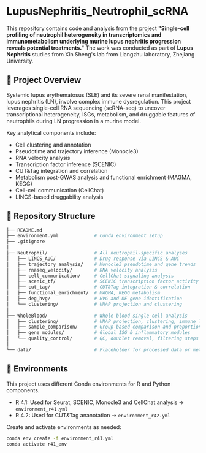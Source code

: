 # LupusNephritis_Neutrophil_scRNA

This repository contains code and analysis from the project **"Single-cell profiling of neutrophil heterogeneity in transcriptomics and immunometabolism underlying murine lupus nephritis progression reveals potential treatments."** The work was conducted as part of **Lupus Nephritis** studies from Xin Sheng's lab from Liangzhu laboratory, Zhejiang University.

## 🔬 Project Overview

Systemic lupus erythematosus (SLE) and its severe renal manifestation, lupus nephritis (LN), involve complex immune dysregulation. This project leverages single-cell RNA sequencing (scRNA-seq) to uncover transcriptional heterogeneity, ISGs, metabolism, and druggable features of neutrophils during LN progression in a murine model.

Key analytical components include:
- Cell clustering and annotation
- Pseudotime and trajectory inference (Monocle3)
- RNA velocity analysis
- Transcription factor inference (SCENIC)
- CUT&Tag integration and correlation
- Metabolism post-GWAS analysis and functional enrichment (MAGMA, KEGG)
- Cell-cell communication (CellChat)
- LINCS-based druggability analysis

## 📁 Repository Structure

```bash
├── README.md
├── environment.yml             # Conda environment setup
├── .gitignore
│
├── Neutrophil/                 # All neutrophil-specific analyses
│   ├── LINCS_AUC/              # Drug response via LINCS & AUC
│   ├── trajectory_analysis/    # Monocle3 pseudotime and gene trends
│   ├── rnaseq_velocity/        # RNA velocity analysis
│   ├── cell_communication/     # CellChat signaling analysis
│   ├── scenic_tf/              # SCENIC transcription factor activity
│   ├── cut_tag/                # CUT&Tag integration & correlation
│   ├── functional_enrichment/  # MAGMA, KEGG metabolism
│   ├── deg_hvg/                # HVG and DE gene identification
│   └── clustering/             # UMAP projection and clustering
│
├── WholeBlood/                 # Whole blood single-cell analysis
│   ├── clustering/             # UMAP projection, clustering, immune landscape
│   ├── sample_comparison/      # Group-based comparison and proportions
│   ├── gene_modules/           # Global ISG & inflammatory modules
│   └── quality_control/        # QC, doublet removal, filtering steps
│
└── data/                       # Placeholder for processed data or metadata
```

## 🔧 Environments

This project uses different Conda environments for R and Python components.

- R 4.1: Used for Seurat, SCENIC, Monocle3 and CellChat analysis → `environment_r41.yml`
- R 4.2: Used for CUT&Tag ananotation → `environment_r42.yml`

Create and activate environments as needed:

```bash
conda env create -f environment_r41.yml
conda activate r41_env
```
